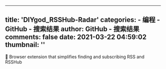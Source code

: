
---
title: 'DIYgod_RSSHub-Radar'
categories: 
    - 编程
    - GitHub - 搜索结果
author: GitHub - 搜索结果
comments: false
date: 2021-03-22 04:59:02
thumbnail: ''
---

<div>   
🍰 Browser extension that simplifies finding and subscribing RSS and RSSHub  
</div>
            